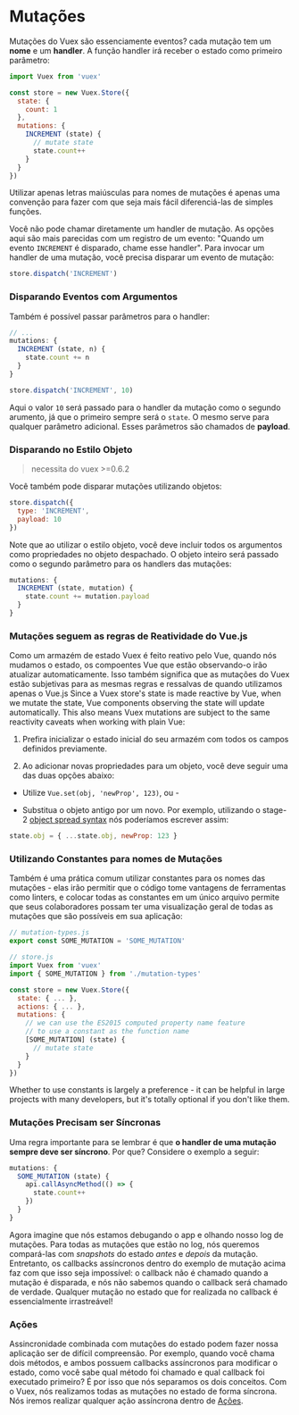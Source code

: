 # Mutações

Mutações do Vuex são essenciamente eventos? cada mutação tem um **nome** e um **handler**. A função handler irá receber o estado como primeiro parâmetro:

``` js
import Vuex from 'vuex'

const store = new Vuex.Store({
  state: {
    count: 1
  },
  mutations: {
    INCREMENT (state) {
      // mutate state
      state.count++
    }
  }
})
```

Utilizar apenas letras maiúsculas para nomes de mutações é apenas uma convenção para fazer com que seja mais fácil diferenciá-las de simples funções.

Você não pode chamar diretamente um handler de mutação. As opções aqui são mais parecidas com um registro de um evento: "Quando um evento `INCREMENT` é disparado, chame esse handler". Para invocar um handler de uma mutação, você precisa disparar um evento de mutação:

``` js
store.dispatch('INCREMENT')
```

### Disparando Eventos com Argumentos

Também é possível passar parâmetros para o handler:

``` js
// ...
mutations: {
  INCREMENT (state, n) {
    state.count += n
  }
}
```
``` js
store.dispatch('INCREMENT', 10)
```

Aqui o valor `10` será passado para o handler da mutação como o segundo arumento, já que o primeiro sempre será o `state`. O mesmo serve para qualquer parâmetro adicional. Esses parâmetros são chamados de **payload**.

### Disparando no Estilo Objeto

> necessita do vuex >=0.6.2

Você também pode disparar mutações utilizando objetos:

``` js
store.dispatch({
  type: 'INCREMENT',
  payload: 10
})
```

Note que ao utilizar o estilo objeto, você deve incluir todos os argumentos como propriedades no objeto despachado. O objeto inteiro será passado como o segundo parâmetro para os handlers das mutações:

``` js
mutations: {
  INCREMENT (state, mutation) {
    state.count += mutation.payload
  }
}
```

### Mutações seguem as regras de Reatividade do Vue.js

Como um armazém de estado Vuex é feito reativo pelo Vue, quando nós mudamos o estado, os compoentes Vue que estão observando-o irão atualizar automaticamente. Isso também significa que as mutações do Vuex estão subjetivas para as mesmas regras e ressalvas de quando utilizamos apenas o Vue.js
Since a Vuex store's state is made reactive by Vue, when we mutate the state, Vue components observing the state will update automatically. This also means Vuex mutations are subject to the same reactivity caveats when working with plain Vue:

1. Prefira inicializar o estado inicial do seu armazém com todos os campos definidos previamente.

2. Ao adicionar novas propriedades para um objeto, você deve seguir uma das duas opções abaixo:

  - Utilize `Vue.set(obj, 'newProp', 123)`, ou -

  - Substitua o objeto antigo por um novo. Por exemplo, utilizando o stage-2 [object spread syntax](https://github.com/sebmarkbage/ecmascript-rest-spread) nós poderíamos escrever assim:

  ``` js
  state.obj = { ...state.obj, newProp: 123 }
  ```

### Utilizando Constantes para nomes de Mutações

Também é uma prática comum utilizar constantes para os nomes das mutações - elas irão permitir que o código tome vantagens de ferramentas como linters, e colocar todas as constantes em um único arquivo permite que seus colaboradores possam ter uma visualização geral de todas as mutações que são possíveis em sua aplicação:

``` js
// mutation-types.js
export const SOME_MUTATION = 'SOME_MUTATION'
```

``` js
// store.js
import Vuex from 'vuex'
import { SOME_MUTATION } from './mutation-types'

const store = new Vuex.Store({
  state: { ... },
  actions: { ... },
  mutations: {
    // we can use the ES2015 computed property name feature
    // to use a constant as the function name
    [SOME_MUTATION] (state) {
      // mutate state
    }
  }
})
```

Whether to use constants is largely a preference - it can be helpful in large projects with many developers, but it's totally optional if you don't like them.

### Mutações Precisam ser Síncronas

Uma regra importante para se lembrar é que **o handler de uma mutação sempre deve ser síncrono**. Por que? Considere o exemplo a seguir:

``` js
mutations: {
  SOME_MUTATION (state) {
    api.callAsyncMethod(() => {
      state.count++
    })
  }
}
```

Agora imagine que nós estamos debugando o app e olhando nosso log de mutações. Para todas as mutações que estão no log, nós queremos compará-las com <i>snapshots</i> do estado *antes* e *depois* da mutação. Entretanto, os callbacks assíncronos dentro do exemplo de mutação acima faz com que isso seja impossível: o callback não é chamado quando a mutação é disparada, e nós não sabemos quando o callback será chamado de verdade. Qualquer mutação no estado que for realizada no callback é essencialmente irrastreável!

### Ações

Assincronidade combinada com mutações do estado podem fazer nossa aplicação ser de difícil compreensão. Por exemplo, quando você chama dois métodos, e ambos possuem callbacks assíncronos para modificar o estado, como você sabe qual método foi chamado e qual callback foi executado primeiro? É por isso que nós separamos os dois conceitos. Com o Vuex, nós realizamos todas as mutações no estado de forma síncrona. Nós iremos realizar qualquer ação assíncrona dentro de [Ações](actions.md).
